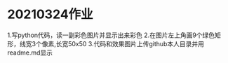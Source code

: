 # 20210324作业
1.写python代码，读一副彩色图片并显示出来彩色 
2.在图片左上角画9个绿色矩形，线宽3个像素,长宽50x50
3.代码和效果图片上传github本人目录并用readme.md显示  

